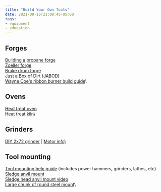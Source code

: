 ```yaml
---
title: "Build Your Own Tools"
date: 2021-09-15T21:08:45-05:00
tags:
- equipment
- education
---
```

## Forges
[Building a propane forge](https://ronreil.abana.org/design1.shtml)\
[Zoeller forge](https://web.archive.org/web/20111116150246/http://www.arscives.com/bladesign/forge.tutorial.htm)\
[Brake drum forge](http://www.blacksmithingforbeginners.com/building-a-brake-drum-forge/)\
[Just a Box of Dirt (JABOD)](https://www.youtube.com/watch?v=m-R6iY-mY-Y)\
[Wayne Coe's ribbon burner build guide](http://waynecoeartistblacksmith.com/wp-content/uploads/2021/03/Ribbon_Forge_Burner.pdf)\

## Ovens
[Heat treat oven](https://ibuildit.ca/projects/heat-treatment-oven/)\
[Heat treat kiln](https://www.reddit.com/r/Bladesmith/comments/2r1khw/kiln_build_per_request/)\
## Grinders
[DIY 2x72 grinder](https://dcknives.blogspot.com/p/2-x-72-belt-grinder.html) | [Motor info](https://dcknives.blogspot.com/p/grinder-motors.html)\

## Tool mounting
[Tool mounting help guide](https://cdn.discordapp.com/attachments/292897034606870530/338868883119144980/lec09.pdf) (includes power hammers, grinders, lathes, etc)\
[Sledge anvil mount](https://discord.com/channels/251051817398435841/251051817398435841/854014443405705227)\
[Sledge head anvil mount video](https://clips.twitch.tv/SnappyFragileShrewOSsloth-iAdROlAU0AUX4R-x)\
[Large chunk of round steel mount](https://discord.com/channels/251051817398435841/251054378062970880/778443973340561420)\
